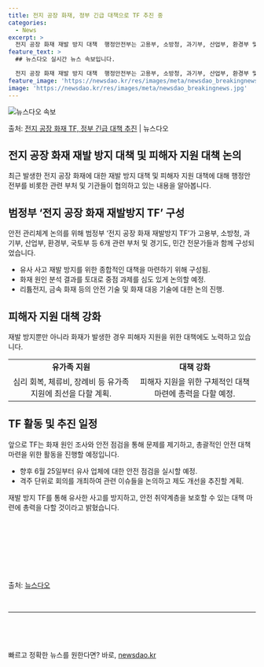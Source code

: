 ```yaml
---
title: 전지 공장 화재, 정부 긴급 대책으로 TF 추진 중
categories:
  - News
excerpt: >
  전지 공장 화재 재발 방지 대책  행정안전부는 고용부, 소방청, 과기부, 산업부, 환경부 및 국토부 등 6개…
feature_text: >
  ## 뉴스다오 실시간 뉴스 속보입니다.

  전지 공장 화재 재발 방지 대책  행정안전부는 고용부, 소방청, 과기부, 산업부, 환경부 및 국토부 등 6개…
feature_image: 'https://newsdao.kr/res/images/meta/newsdao_breakingnews.jpg'
image: 'https://newsdao.kr/res/images/meta/newsdao_breakingnews.jpg'
---
```


![뉴스다오 속보](https://newsdao.kr/res/images/meta/newsdao_breakingnews.jpg)

<p>출처: <a href="https://newsdao.kr/4591" rel="dofollow">전지 공장 화재 TF, 정부 긴급 대책 추진</a> | 뉴스다오</p>

<h2>전지 공장 화재 재발 방지 대책 및 피해자 지원 대책 논의</h2>
<p data-ke-size="size16">최근 발생한 전지 공장 화재에 대한 재발 방지 대책 및 피해자 지원 대책에 대해 행정안전부를 비롯한 관련 부처 및 기관들이 협의하고 있는 내용을 알아봅니다.</p>

<h2 data-ke-size="size22">범정부 ‘전지 공장 화재 재발방지 TF’ 구성</h2>
<p data-ke-size="size16">안전 관리체계 논의를 위해 범정부 ‘전지 공장 화재 재발방지 TF’가 고용부, 소방청, 과기부, 산업부, 환경부, 국토부 등 6개 관련 부처 및 경기도, 민간 전문가들과 함께 구성되었습니다.</p>

<ul>
  <li>유사 사고 재발 방지를 위한 종합적인 대책을 마련하기 위해 구성됨.</li>
  <li>화재 원인 분석 결과를 토대로 중점 과제를 심도 있게 논의할 예정.</li>
  <li>리튬전지, 금속 화재 등의 안전 기술 및 화재 대응 기술에 대한 논의 진행.</li>
</ul>

<h2 data-ke-size="size22">피해자 지원 대책 강화</h2>
<p data-ke-size="size16">재발 방지뿐만 아니라 화재가 발생한 경우 피해자 지원을 위한 대책에도 노력하고 있습니다.</p>

<table>
  <tr>
    <td style="text-align: center; height: 17px;"><b>유가족 지원</b></td>
    <td style="text-align: center; height: 17px;"><b>대책 강화</b></td>
  </tr>
  <tr>
    <td style="text-align: center; height: 17px;">심리 회복, 체류비, 장례비 등 유가족 지원에 최선을 다할 계획.</td>
    <td style="text-align: center; height: 17px;">피해자 지원을 위한 구체적인 대책 마련에 총력을 다할 예정.</td>
  </tr>
</table>

<h2 data-ke-size="size22">TF 활동 및 추진 일정</h2>
<p data-ke-size="size16">앞으로 TF는 화재 원인 조사와 안전 점검을 통해 문제를 제기하고, 총괄적인 안전 대책 마련을 위한 활동을 진행할 예정입니다.</p>

<ul>
  <li>향후 6월 25일부터 유사 업체에 대한 안전 점검을 실시할 예정.</li>
  <li>격주 단위로 회의를 개최하여 관련 이슈들을 논의하고 제도 개선을 추진할 계획.</li>
</ul>

<p data-ke-size="size16">재발 방지 TF를 통해 유사한 사고를 방지하고, 안전 취약계층을 보호할 수 있는 대책 마련에 총력을 다할 것이라고 밝혔습니다.</p>
<p data-ke-size="size16">&nbsp;</p>
<p data-ke-size="size16">&nbsp;</p>
<p data-ke-size="size16">&nbsp;</p>
<p data-ke-size="size16">&nbsp;</p>

<p data-ke-size="size16">출처: <a href="https://newsdao.kr/4591">뉴스다오</a></p>
<p data-ke-size="size16">&nbsp;</p>
<hr>
<p data-ke-size="size16">&nbsp;</p>
<p data-ke-size="size16">&nbsp;</p> 

빠르고 정확한 뉴스를 원한다면? 바로, <a href="https://newsdao.kr" rel="dofollow">newsdao.kr</a>


